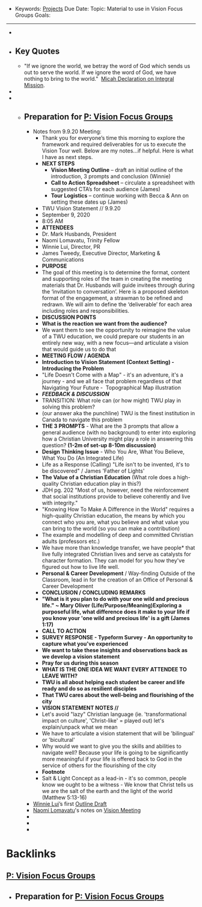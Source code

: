- Keywords: [Projects](<Projects.md>)
Due Date: 
Topic: Material to use in Vision Focus Groups
Goals: 
- ----------------
- 
- ## Key Quotes
    -  "If we ignore the world, we betray the word of God which sends us out to serve the world. If we ignore the word of God, we have nothing to bring to the world."  [Micah Declaration on Integral Mission](https://www.micahnetwork.org/sites/default/files/doc/page/mn_integral_mission_declaration_en.pdf). 
- 
- 
    - ## Preparation for [P: Vision Focus Groups](<P: Vision Focus Groups.md>)
        - Notes from 9.9.20 Meeting:
            - Thank you for everyone’s time this morning to explore the framework and required deliverables for us to execute the Vision Tour well. Below are my notes...if helpful. Here is what I have as next steps.
            - **NEXT STEPS**
                - **Vision Meeting Outline** – draft an initial outline of the introduction, 3 prompts and conclusion (Winnie)
                - **Call to Action Spreadsheet** – circulate a spreadsheet with suggested CTA’s for each audience (James)
                - **Tour Logistics** – continue working with Becca & Ann on setting these dates up (James)
            - TWU Vision Statement // 9.9.20
            - September 9, 2020
            - 8:05 AM
            - **ATTENDEES**
            - Dr. Mark Husbands, President
            - Naomi Lomavatu, Trinity Fellow
            - Winnie Lui, Director, PR
            - James Tweedy, Executive Director, Marketing & Communications
            - **PURPOSE**
            - The goal of this meeting is to determine the format, content and supporting roles of the team in creating the meeting materials that Dr. Husbands will guide invitees through during the ‘invitation to conversation’. Here is a proposed skeleton format of the engagement, a strawman to be refined and redrawn. We will aim to define the ‘deliverable’ for each area including roles and responsibilities.
            - **DISCUSSION POINTS**
            - **What is the reaction we want from the audience?**
            - We want them to see the opportunity to reimagine the value of a TWU education, we could prepare our students in an entirely new way, with a new focus—and articulate a vision that would guide us to do that
            - **MEETING FLOW / AGENDA**
            - **Introduction to Vision Statement (Context Setting) - Introducing the Problem**
            - "Life Doesn't Come with a Map" - it's an adventure, it's a journey - and we all face that problem regardless of that  Navigating Your Future -  Topographical Map illustration
            - __*FEEDBACK & DISCUSSION*__
            - TRANSITION: What role can (or how might) TWU play in solving this problem?
            - (our answer aka the punchline) TWU is the finest institution in Canada to navigate this problem
            - **THE 3 PROMPTS** - What are the 3 prompts that allow a general audience (with no background) to enter into exploring how a Christian University might play a role in answering this question? __(1-2m of set-up 8-10m discussion)__
            - **Design Thinking Issue** - Who You Are, What You Believe, What You Do (An Integrated Life)
            - Life as a Response (Calling) "Life isn't to be invented, it's to be discovered" / James 'Father of Lights'
            - **The Value of a Christian Education** (What role does a high-quality Christian education play in this?)
            - JDH pg. 202 "Most of us, however, need the reinforcement that social institutions provide to believe coherently and live with integrity."
            - "Knowing How To Make A Difference in the World" requires a high-quality Christian education, the means by which you connect who you are, what you believe and what value you can bring to the world (so you can make a contribution)
            - The example and modelling of deep and committed Christian adults (professors etc.)
            - We have more than knowledge transfer, we have people* that live fully integrated Christian lives and serve as catalysts for character formation. They can model for you how they've figured out how to live life well.
            - **Personal & Career Development** / Way-finding Outside of the Classroom, lead in for the creation of an Office of Personal & Career Development
            - **CONCLUSION / CONCLUDING REMARKS**
            - **"What is it you plan to do with your one wild and precious life." ~ Mary Oliver (Life/Purpose/Meaning)Exploring a purposeful life, what difference does it make to your life if you know your 'one wild and precious life' is a gift (James 1:17)**
            - **CALL TO ACTION**
            - **SURVEY RESPONSE - Typeform Survey - An opportunity to capture what you've experienced**
            - **We want to take these insights and observations back as we develop a vision statement**
            - **Pray for us during this season**
            - **WHAT IS THE ONE IDEA WE WANT EVERY ATTENDEE TO LEAVE WITH?**
            - **TWU is all about helping each student be career and life ready and do so as resilient disciples**
            - **That TWU cares about the well-being and flourishing of the city**
            - **VISION STATEMENT NOTES //**
            - Let's avoid "lazy" Christian language (ie. 'transformational impact on culture', 'Christ-like' = played out) let's explain/unpack what we mean
            - We have to articulate a vision statement that will be 'bilingual' or 'bicultural'
            - Why would we want to give you the skills and abilities to navigate well? Because your life is going to be significantly more meaningful if your life is offered back to God in the service of others for the flourishing of the city
            - __Footnote__
            - Salt & Light Concept as a lead-in - it's so common, people know we ought to be a witness - We know that Christ tells us we are the salt of the earth and the light of the world (Matthew 5:13-16)
        - [Winnie Lui](<Winnie Lui.md>)’s first [Outline Draft](https://mytwu-my.sharepoint.com/personal/mark_husbands_twu_ca/Documents/2020%2009%2009%20Vision%20tour%20outline.docx?web=1)
        - [Naomi Lomavatu](<Naomi Lomavatu.md>)'s notes on [Vision Meeting](https://mytwu-my.sharepoint.com/personal/mark_husbands_twu_ca/Documents/20%20TWU%20Vision%20Statement%20Sept%2009.docx?web=1)
        - 
        - 
        - 

# Backlinks
## [P: Vision Focus Groups](<P: Vision Focus Groups.md>)
- ## Preparation for [P: Vision Focus Groups](<P: Vision Focus Groups.md>)

